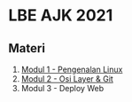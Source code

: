 # LBE AJK 2021
## Materi
1. [Modul 1 - Pengenalan Linux](https://github.com/arsitektur-jaringan-komputer/lbe-ajk-2021/tree/master/Modul%201)
2. [Modul 2 - Osi Layer & Git](https://github.com/arsitektur-jaringan-komputer/lbe-ajk-2021/tree/master/Modul%202)
3. Modul 3 - Deploy Web
